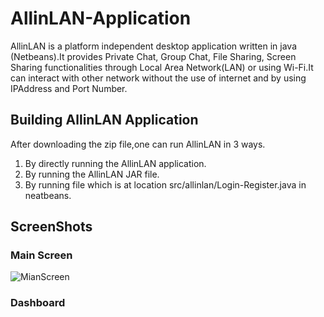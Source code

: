 # AllinLAN-Application
AllinLAN is a platform independent desktop application written in java (Netbeans).It provides Private Chat, Group Chat, File Sharing, Screen Sharing functionalities
through Local Area Network(LAN) or using Wi-Fi.It can interact with other network without the use of internet and by using IPAddress and Port Number.

## Building AllinLAN Application
After downloading the zip file,one can run AllinLAN in 3 ways.
1) By directly running the AllinLAN application.
2) By running the AllinLAN JAR file.
3) By running file which is at location src/allinlan/Login-Register.java in neatbeans.

## ScreenShots

### Main Screen


![MianScreen](https://user-images.githubusercontent.com/84918947/122164732-d7723580-ce94-11eb-9076-06abf09c5236.PNG)


### Dashboard


